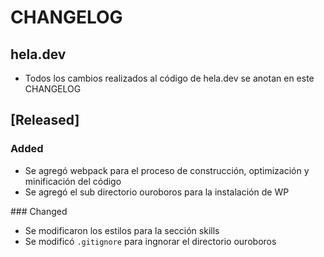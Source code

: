 # CHANGELOG

## hela.dev

- Todos los cambios realizados al código de hela.dev se anotan en este CHANGELOG

## [Released]
### Added
- Se agregó webpack para el proceso de construcción, optimización y minificación del código
- Se agregó el sub directorio ouroboros para la instalación de WP

### Changed
- Se modificaron los estilos para la sección skills
- Se modificó `.gitignore` para ingnorar el directorio ouroboros
